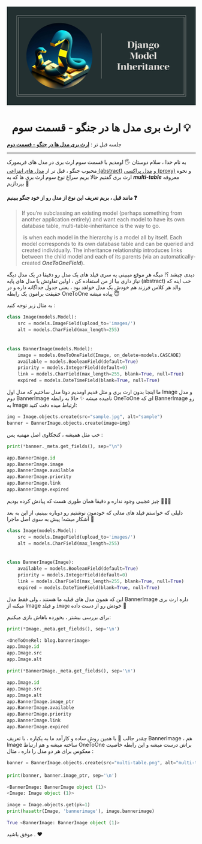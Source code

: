 ![enter image description here](https://github.com/code-barg/daily-django-tips/blob/data/img/01-model-inheritance.jpeg?raw=true)

<h1 align="center"> ارث بری مدل ها در جنگو - قسمت سوم 💡</h1>

جلسه قبل تر : [<u>**ارث بری مدل ها در جنگو - قسمت دوم**</u>](https://github.com/code-barg/daily-django-tips-fa/tree/main/002) 

---

به نام خدا ، سلام دوستان 🖐️ اومدیم با قسمت سوم ارث بری در مدل های فریمورک محبوب جنگو ، قبل تر از <u>[مدل های انتزاعی (abstract)](https://github.com/code-barg/daily-django-tips-fa/tree/main/001)</u> و <u>[مدل پراکسی (proxy)‌](https://github.com/code-barg/daily-django-tips-fa/tree/main/002)</u> و نحوه ارث بری گفتیم حالا بریم سراغ نوع سوم ارث بری ها که به ***multi-table*** معروفه بپردازیم 🧐

#### مانند قبل ، بریم تعریف این نوع از مدل رو از خود جنگو ببینیم ❓

> If you’re subclassing an existing model (perhaps something from another application entirely) and want each model to have its own database table, multi-table-inheritance is the way to go.
> 
>  is when each model in the hierarchy is a model all by itself. Each model corresponds to its own database table and can be queried and created individually. The inheritance relationship introduces links between the child model and each of its parents (via an automatically-created ***OneToOneField***).

دیدی چیشد ؟! میگه هر موقع میبینی یه سری فیلد های یک مدل رو دقیقا در یک مدل دیگه نیاز داری بیا از من استفاده کن ، اولین تفاوتش با مدل های پایه (abstract) خب اینه که والد هر کلاس فرزند هم خودش یک مدل خواهد بود ، یعنی جدول جداگانه داره و در حقیقت برامون یک رابطه OneToOne پیاده میشه 😇

به مثال زیر توجه کنید :

```python
class Image(models.Model):
    src = models.ImageField(upload_to='images/')
    alt = models.CharField(max_length=255)


class BannerImage(models.Model):
    image = models.OneToOneField(Image, on_delete=models.CASCADE)
    available = models.BooleanField(default=True)
    priority = models.IntegerField(default=0)
    link = models.CharField(max_length=255, blank=True, null=True)
    expired = models.DateTimeField(blank=True, null=True)
```

ما اینجا بدون ارث بری و مثل قدیم اومدیم دوتا مدل ساختیم که مدل اول Image و مدل دوم BannerImage نامیده میشه ✨
حالا به رابطه OneToOne ای که BannerImage رو به Image ارتباط میده دقت کنید:

```python
img = Image.objects.create(src="sample.jpg", alt="sample")
banner = BannerImage.objects.create(image=img)
```

خب مثل همیشه ، کنجکاوی اصل مهمیه پس :

```python
print(*banner._meta.get_fields(), sep="\n")
```

```python
app.BannerImage.id
app.BannerImage.image
app.BannerImage.available
app.BannerImage.priority
app.BannerImage.link
app.BannerImage.expired
```



چیز عجیبی وجود نداره و دقیقا همان طوری هست که پیادش کرده بودیم 🙋🏻‍♂️

دلیلی که خواستم فیلد های مدلی که خودمون نوشتیم رو دوباره ببینیم، از این به بعد آشکار میشه! پیش به سوی اصل ماجرا 🚀

```python
class Image(models.Model):
    src = models.ImageField(upload_to='images/')
    alt = models.CharField(max_length=255)


class BannerImage(Image):
    available = models.BooleanField(default=True)
    priority = models.IntegerField(default=0)
    link = models.CharField(max_length=255, blank=True, null=True)
    expired = models.DateTimeField(blank=True, null=True)
```

این که همون مدل های قبلیه ما هستند ، ولی فقط مدل BannerImage داره ارث بری میکنه از Image و فیلد `image` خودش رو از دست داده 🔎

برای بررسی بیشتر ، یخورده باهاش بازی میکنیم:

```python
print(*Image._meta.get_fields(), sep='\n')
```

```python
<OneToOneRel: blog.bannerimage>
app.Image.id
app.Image.src
app.Image.alt
```

```python
print(*BannerImage._meta.get_fields(), sep='\n')
```

```python
app.Image.id
app.Image.src
app.Image.alt
app.BannerImage.image_ptr
app.BannerImage.available
app.BannerImage.priority
app.BannerImage.link
app.BannerImage.expired
```

چقدر جالب 💫 با همین روش ساده و کارآمد ما به یکباره ، با تعریف BannerImage ، هم Image ساخته میشه و هم ارتباط OneToOne براش درست میشه و این رابطه خاصیت معکوس برای هر دو مدل را داره ، مثال‌ :

```python
banner = BannerImage.objects.create(src="multi-table.png", alt="multi-table", priority=5)

print(banner, banner.image_ptr, sep='\n')
```

```python
<BannerImage: BannerImage object (1)>
<Image: Image object (1)>
```

```python
image = Image.objects.get(pk=1)
print(hasattr(Image, 'bannerimage'), image.bannerimage)
```

```python
True <BannerImage: BannerImage object (1)>
```

موفق باشید . ❤️
